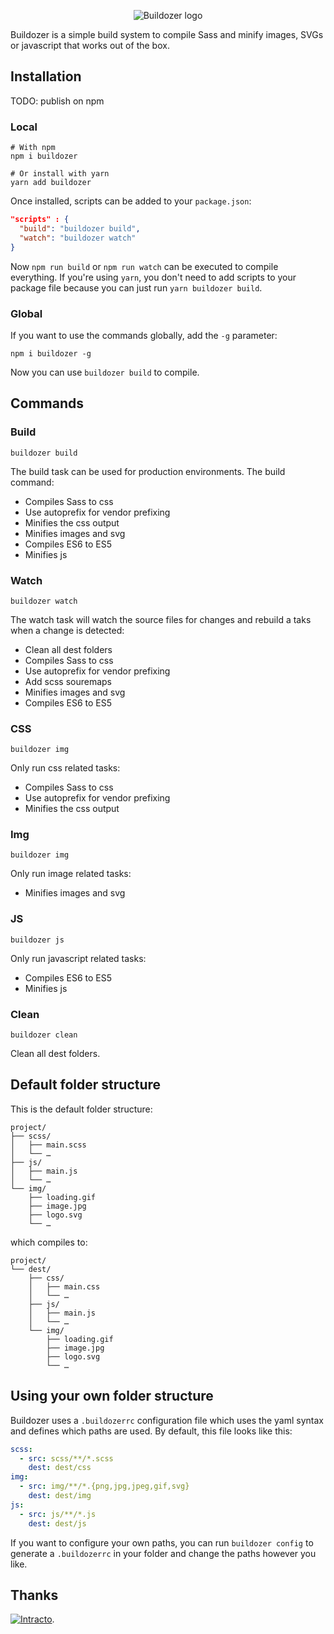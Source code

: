 <p align="center">
  <img src="https://raw.githubusercontent.com/MartijnCuppens/buildozer/develop/.github/buildozer.svg?sanitize=true" alt="Buildozer logo">
</p>

Buildozer is a simple build system to compile Sass and minify images, SVGs or javascript that works out of the box.

## Installation

TODO: publish on npm

### Local

```shell
# With npm
npm i buildozer

# Or install with yarn
yarn add buildozer
```

Once installed, scripts can be added to your `package.json`:

```json
"scripts" : {
  "build": "buildozer build",
  "watch": "buildozer watch"
}
```

Now `npm run build` or `npm run watch` can be executed to compile everything. If you're using `yarn`, you don't need to add scripts to your package file because you can just run `yarn buildozer build`.

### Global

If you want to use the commands globally, add the `-g` parameter:

```shell
npm i buildozer -g
```

Now you can use `buildozer build` to compile.

## Commands

### Build

```shell
buildozer build
```

The build task can be used for production environments. The build command:
- Compiles Sass to css
- Use autoprefix for vendor prefixing
- Minifies the css output
- Minifies images and svg
- Compiles ES6 to ES5
- Minifies js

### Watch

```shell
buildozer watch
```

The watch task will watch the source files for changes and rebuild a taks when a change is detected:
- Clean all dest folders
- Compiles Sass to css
- Use autoprefix for vendor prefixing
- Add scss souremaps
- Minifies images and svg
- Compiles ES6 to ES5

### CSS

```shell
buildozer img
```

Only run css related tasks:
- Compiles Sass to css
- Use autoprefix for vendor prefixing
- Minifies the css output

### Img

```shell
buildozer img
```

Only run image related tasks:
- Minifies images and svg

### JS

```shell
buildozer js
```

Only run javascript related tasks:
- Compiles ES6 to ES5
- Minifies js

### Clean

```shell
buildozer clean
```

Clean all dest folders.

## Default folder structure

This is the default folder structure:

```text
project/
├── scss/
│   ├── main.scss
│   └── …
├── js/
│   ├── main.js
│   └── …
└── img/
    ├── loading.gif
    ├── image.jpg
    ├── logo.svg
    └── …
```

which compiles to:

```text
project/
└── dest/
    ├── css/
    │   ├── main.css
    │   └── …
    ├── js/
    │   ├── main.js
    │   └── …
    └── img/
        ├── loading.gif
        ├── image.jpg
        ├── logo.svg
        └── …
```

## Using your own folder structure

Buildozer uses a `.buildozerrc` configuration file which uses the yaml syntax and defines which paths are used. By default, this file looks like this:

```yaml
scss:
  - src: scss/**/*.scss
    dest: dest/css
img:
  - src: img/**/*.{png,jpg,jpeg,gif,svg}
    dest: dest/img
js:
  - src: js/**/*.js
    dest: dest/js
```

If you want to configure your own paths, you can run `buildozer config` to generate a `.buildozerrc` in your folder and change the paths however you like.

## Thanks

[![Intracto](https://raw.githubusercontent.com/MartijnCuppens/buildozer/develop/.github/intracto.svg?sanitize=true)](https://www.intracto.com/?utm_source=github&utm_campaign=buildozer).
